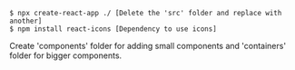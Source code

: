 ```
$ npx create-react-app ./ [Delete the 'src' folder and replace with another]
$ npm install react-icons [Dependency to use icons]

```
Create 'components' folder for adding small components and 'containers' folder for bigger components.
